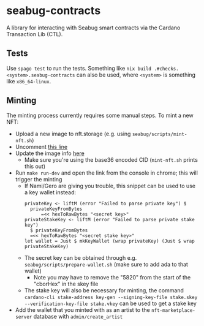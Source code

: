# seabug-contracts

A library for interacting with Seabug smart contracts via the Cardano Transaction Lib (CTL).

## Tests

Use `spago test` to run the tests. Something like `nix build .#checks.<system>.seabug-contracts` can also be used, where `<system>` is something like `x86_64-linux`.

## Minting

The minting process currently requires some manual steps. To mint a new NFT:

- Upload a new image to nft.storage (e.g. using `seabug/scripts/mint-nft.sh`)
- Uncomment [this line](https://github.com/mlabs-haskell/seabug-contracts/blob/cda88824f87e0b961b738c66a428b7ade77454be/index.js#L39)
- Update the image info [here](https://github.com/mlabs-haskell/seabug-contracts/blob/cda88824f87e0b961b738c66a428b7ade77454be/src/Seabug/Seabug.purs#L34)
  - Make sure you're using the base36 encoded CID (`mint-nft.sh` prints this out)
- Run `make run-dev` and open the link from the console in chrome; this will trigger the minting
  - If Nami/Gero are giving you trouble, this snippet can be used to use a key wallet instead:
    ```
    privateKey <- liftM (error "Failed to parse private key") $
      privateKeyFromBytes
          =<< hexToRawBytes "<secret key>"
    privateStakeKey <- liftM (error "Failed to parse private stake key")
      $ privateKeyFromBytes
      =<< hexToRawBytes "<secret stake key>"
    let wallet = Just $ mkKeyWallet (wrap privateKey) (Just $ wrap privateStakeKey)
    ```
  - The secret key can be obtained through e.g. `seabug/scripts/prepare-wallet.sh` (make sure to add ada to that wallet)
    - Note you may have to remove the "5820" from the start of the "cborHex" in the skey file
  - The stake key will also be necessary for minting, the command `cardano-cli stake-address key-gen --signing-key-file stake.skey --verification-key-file stake.vkey` can be used to get a stake key
- Add the wallet that you minted with as an artist to the
  `nft-marketplace-server` database with `admin/create_artist`
